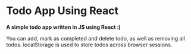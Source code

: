 # Todo App Using React
**A simple todo app written in JS using React :)**

You can add, mark as completed and delete todo, as well as removing all todos.
localStorage is used to store todos across browser sessions.
